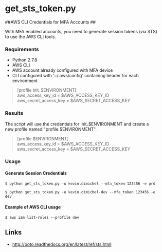 # get\_sts\_token.py
##AWS CLI Credentials for MFA Accounts ##

With MFA enabled accounts, you need to generate session tokens (via STS) to use the AWS CLI tools.

### Requirements ###

- Python 2.7.8
- AWS CLI
- AWS account already configured with MFA device
- CLI configured with '~/.aws/config' containing header for each environment 

> [profile init_$ENVIRONMENT]  
> aws\_access\_key\_id = $AWS\_ACCESS\_KEY\_ID  
> aws\_secret\_access\_key = $AWS\_SECRET\_ACCESS\_KEY  

### Results ###

The script will use the credentials for init\_$ENVIRONMENT and create a new profile named "profile $ENVIRONMENT".

> [profile $ENVIRONMENT]  
> aws\_access\_key\_id = $AWS\_ACCESS\_KEY\_ID  
> aws\_secret\_access\_key = $AWS\_SECRET\_ACCESS\_KEY  

### Usage ###
#### Generate Session Credentials ####
`$ python get_sts_token.py -u kevin.dimichel --mfa_token 123456 -e prd`

`$ python get_sts_token.py -u kevin.dimichel-dev --mfa_token 123456 -e dev` 


#### Example of AWS CLI usage #### 
`$ aws iam list-roles --profile dev`

## Links ##
- http://boto.readthedocs.org/en/latest/ref/sts.html
